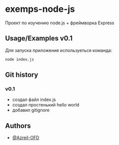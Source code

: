 
# exemps-node-js

Проект по изучению node.js + фреймворка Express 
## Usage/Examples v0.1

Для запуска приложения используеться команда:
```bash
node index.js
```

## Git history


### v0.1
- создал файл index.js
- создал простенький hello world 
- добавил gitignore

## Authors

- [@Azreil-OFD](https://www.github.com/Azreil-OFD)

